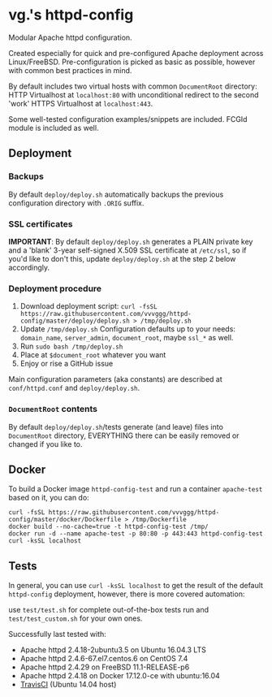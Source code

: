 # vg.'s httpd-config
Modular Apache httpd configuration.

Created especially for quick and pre-configured Apache deployment across Linux/FreeBSD. Pre-configuration is picked as basic as possible, however with common best practices in mind.

By default includes two virtual hosts with common `DocumentRoot` directory: HTTP Virtualhost at `localhost:80` with unconditional redirect to the second 'work' HTTPS Virtualhost at `localhost:443`.

Some well-tested configuration examples/snippets are included. FCGId module is included as well.


## Deployment

### Backups

By default `deploy/deploy.sh` automatically backups the previous configuration directory with `.ORIG` suffix.

### SSL certificates

**IMPORTANT**: By default `deploy/deploy.sh` generates a PLAIN private key and a 'blank' 3-year self-signed X.509 SSL certificate at `/etc/ssl`, so if you'd like to don't this, update `deploy/deploy.sh` at the step 2 below accordingly.

### Deployment procedure

  1. Download deployment script: `curl -fsSL https://raw.githubusercontent.com/vvvggg/httpd-config/master/deploy/deploy.sh > /tmp/deploy.sh`
  2. Update `/tmp/deploy.sh` Configuration defaults up to your needs: `domain_name`, `server_admin`, `document_root`, maybe `ssl_*` as well.
  3. Run `sudo bash /tmp/deploy.sh`
  4. Place at `$document_root` whatever you want
  5. Enjoy or rise a GitHub issue

Main configuration parameters (aka constants) are described at `conf/httpd.conf` and `deploy/deploy.sh`.

### `DocumentRoot` contents

By default `deploy/deploy.sh`/tests generate (and leave) files into `DocumentRoot` directory, EVERYTHING there can be easily removed or changed if you like to.


## Docker

To build a Docker image `httpd-config-test` and run a container `apache-test` based on it, you can do:

```
curl -fsSL https://raw.githubusercontent.com/vvvggg/httpd-config/master/docker/Dockerfile > /tmp/Dockerfile
docker build --no-cache=true -t httpd-config-test /tmp/
docker run -d --name apache-test -p 80:80 -p 443:443 httpd-config-test
curl -ksSL localhost
```


## Tests

In general, you can use `curl -ksSL localhost` to get the result of the default `httpd-config` deployment, however, there is more covered automation:

use `test/test.sh` for complete out-of-the-box tests run and `test/test_custom.sh` for your own ones.

Successfully last tested with:
 * Apache httpd 2.4.18-2ubuntu3.5 on Ubuntu 16.04.3 LTS
 * Apache httpd 2.4.6-67.el7.centos.6 on CentOS 7.4
 * Apache httpd 2.4.29 on FreeBSD 11.1-RELEASE-p6
 * Apache httpd 2.4.18 on Docker 17.12.0-ce with ubuntu:16.04
 * [TravisCI](https://travis-ci.org/vvvggg/httpd-config/builds) (Ubuntu 14.04 host)
